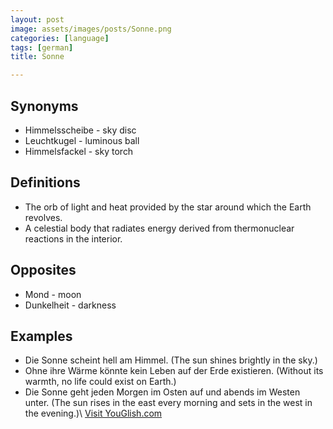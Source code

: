 ```yaml
---
layout: post
image: assets/images/posts/Sonne.png
categories: [language]
tags: [german]
title: Sonne

---
```


## Synonyms
- Himmelsscheibe - sky disc
- Leuchtkugel - luminous ball
- Himmelsfackel - sky torch

## Definitions 
- The orb of light and heat provided by the star around which the Earth revolves.
- A celestial body that radiates energy derived from thermonuclear reactions in the interior.

## Opposites
- Mond - moon
- Dunkelheit - darkness

## Examples
- Die Sonne scheint hell am Himmel. (The sun shines brightly in the sky.)
- Ohne ihre Wärme könnte kein Leben auf der Erde existieren. (Without its warmth, no life could exist on Earth.)
- Die Sonne geht jeden Morgen im Osten auf und abends im Westen unter. (The sun rises in the east every morning and sets in the west in the evening.)\ <a id="yg-widget-0" class="youglish-widget" data-query="Sonne" data-lang="german" data-components="8412" data-auto-start="0" data-bkg-color="theme_light" data-title="How%20to%20pronounce%20Sonne%20in%20German"  rel="nofollow" href="https://youglish.com">Visit YouGlish.com</a><script async src="https://youglish.com/public/emb/widget.js" charset="utf-8"></script>